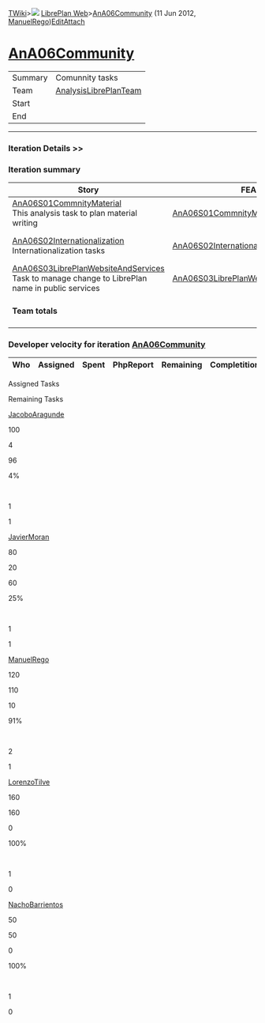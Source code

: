 [TWiki](/twiki/Main/WebHome)&gt;![](/twiki/TWiki/TWikiDocGraphics/web-bg-small.gif) [LibrePlan Web](/twiki/LibrePlan/WebHome)&gt;[AnA06Community](http://wiki.libreplan-enterprise.com/twiki/LibrePlan/AnA06Community "Topic revision: 3 (11 Jun 2012 - 09:59:22)") (11 Jun 2012, [ManuelRego](/twiki/Main/ManuelRego))[Edit](http://wiki.libreplan-enterprise.com/twiki/bin/edit/LibrePlan/AnA06Community?t=1520337836 "Edit this topic text")[Attach](/twiki/bin/attach/LibrePlan/AnA06Community "Attach an image or document to this topic")

 [AnA06Community](/twiki/LibrePlan/AnA06Community)
============================================================================================



|         |                                                                          |
|---------|--------------------------------------------------------------------------|
| Summary | Comunnity tasks                                                          |
| Team    | [AnalysisLibrePlanTeam](/twiki/LibrePlan/AnalysisLibrePlanTeam) |
| Start   |                                                                          |
| End     |                                                                          |

------------------------------------------------------------------------

[](/twiki/LibrePlan)

### Iteration Details &gt;&gt;

###  Iteration summary

<table>
<colgroup>
<col width="8%" />
<col width="8%" />
<col width="8%" />
<col width="8%" />
<col width="8%" />
<col width="8%" />
<col width="8%" />
<col width="8%" />
<col width="8%" />
<col width="8%" />
<col width="8%" />
<col width="8%" />
</colgroup>
<thead>
<tr class="header">
<th>Story</th>
<th>FEA</th>
<th>Estimate</th>
<th>Spent</th>
<th>PhpReport</th>
<th>ToDo</th>
<th>Progress</th>
<th>Done</th>
<th>Overrun</th>
<th>Completion</th>
<th>Developer</th>
<th>Reviewer</th>
</tr>
</thead>
<tbody>
<tr class="odd">
<td><a href="/twiki/LibrePlan/AnA06S01CommnityMaterial">AnA06S01CommnityMaterial</a><br />
This analysis task to plan material writing</td>
<td><a href="/twiki/LibrePlan/AnA06S01CommnityMaterial">AnA06S01CommnityMaterial</a></td>
<td><strong>220</strong></td>
<td><strong>134</strong></td>
<td><strong>0</strong></td>
<td><strong>86</strong></td>
<td><table>
<tbody>
<tr class="odd">
<td> </td>
<td> </td>
<td> </td>
<td> </td>
<td> </td>
<td> </td>
<td> </td>
<td> </td>
<td> </td>
<td> </td>
</tr>
</tbody>
</table></td>
<td>60%</td>
<td>0%</td>
<td>In progress</td>
<td><a href="/twiki/Main/ManuelRego">ManuelRego</a> <a href="/twiki/Main/JavierMoran">JavierMoran</a></td>
<td><a href="/twiki/Main/JavierMoran">JavierMoran</a></td>
</tr>
<tr class="even">
<td><a href="/twiki/LibrePlan/AnA06S02Internationalization">AnA06S02Internationalization</a><br />
Internationalization tasks</td>
<td><a href="/twiki/LibrePlan/AnA06S02Internationalization">AnA06S02Internationalization</a></td>
<td><strong>100</strong></td>
<td><strong>4</strong></td>
<td><strong>0</strong></td>
<td><strong>96</strong></td>
<td><table>
<tbody>
<tr class="odd">
<td> </td>
<td> </td>
<td> </td>
<td> </td>
<td> </td>
<td> </td>
<td> </td>
<td> </td>
<td> </td>
<td> </td>
</tr>
</tbody>
</table></td>
<td>4%</td>
<td>0%</td>
<td>In progress</td>
<td><a href="/twiki/Main/JacoboAragunde">JacoboAragunde</a></td>
<td><a href="/twiki/Main/JavierMoran">JavierMoran</a></td>
</tr>
<tr class="odd">
<td><a href="/twiki/LibrePlan/AnA06S03LibrePlanWebsiteAndServices">AnA06S03LibrePlanWebsiteAndServices</a><br />
Task to manage change to LibrePlan name in public services</td>
<td><a href="/twiki/LibrePlan/AnA06S03LibrePlanWebsiteAndServices">AnA06S03LibrePlanWebsiteAndServices</a></td>
<td><strong>210</strong></td>
<td><strong>210</strong></td>
<td><strong>0</strong></td>
<td><strong>0</strong></td>
<td><table>
<tbody>
<tr class="odd">
<td><img src="/twiki/TWiki/SmiliesPlugin/smile.gif" title="smile" alt="smile" /></td>
</tr>
</tbody>
</table></td>
<td>100%</td>
<td>0%</td>
<td>Acceptance</td>
<td><a href="/twiki/Main/LorenzoTilve">LorenzoTilve</a> <a href="/twiki/Main/NachoBarrientos">NachoBarrientos</a></td>
<td><a href="/twiki/Main/JavierMoran">JavierMoran</a></td>
</tr>
<tr class="even">
<td><strong>Team totals</strong></td>
<td> </td>
<td><strong>530</strong></td>
<td><strong>348</strong></td>
<td><strong>0</strong></td>
<td><strong>182</strong></td>
<td><table>
<tbody>
<tr class="odd">
<td> </td>
<td> </td>
<td> </td>
<td> </td>
<td> </td>
<td> </td>
<td> </td>
<td> </td>
<td> </td>
<td> </td>
</tr>
</tbody>
</table></td>
<td>65%</td>
<td>0%</td>
<td> </td>
<td> </td>
<td> </td>
</tr>
</tbody>
</table>

###  Developer velocity for iteration [AnA06Community](/twiki/LibrePlan/AnA06Community)

| Who | Assigned | Spent | PhpReport | Remaining | Completition |     |
|-----|----------|-------|-----------|-----------|--------------|-----|

Assigned Tasks

Remaining Tasks

[JacoboAragunde](/twiki/Main/JacoboAragunde)

100

4

96

4%

 

1

1

[JavierMoran](/twiki/Main/JavierMoran)

80

20

60

25%

 

1

1

[ManuelRego](/twiki/Main/ManuelRego)

120

110

10

91%

 

2

1

[LorenzoTilve](/twiki/Main/LorenzoTilve)

160

160

0

100%

 

1

0

[NachoBarrientos](/twiki/Main/NachoBarrientos)

50

50

0

100%

 

1

0

